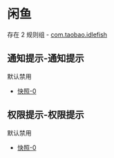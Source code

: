 # 闲鱼

存在 2 规则组 - [com.taobao.idlefish](/src/apps/com.taobao.idlefish.ts)

## 通知提示-通知提示

默认禁用

- [快照-0](https://i.gkd.li/import/13538351)

## 权限提示-权限提示

默认禁用

- [快照-0](https://i.gkd.li/import/13620277)
